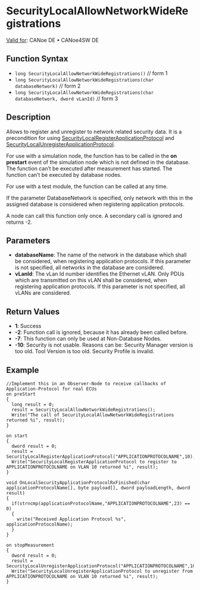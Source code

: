 # SecurityLocalAllowNetworkWideRegistrations

[Valid for](../../../Shared/FeatureAvailability.md):  CANoe DE • CANoe4SW DE

## Function Syntax

- `long SecurityLocalAllowNetworkWideRegistrations()` // form 1
- `long SecurityLocalAllowNetworkWideRegistrations(char databaseNetwork)` // form 2
- `long SecurityLocalAllowNetworkWideRegistrations(char databaseNetwork, dword vLanId)` // form 3

## Description

Allows to register and unregister to network related security data. It is a precondition for using [SecurityLocalRegisterApplicationProtocol](CAPLfunctionSecurityLocalRegisterApplicationProtocol.md) and [SecurityLocalUnregisterApplicationProtocol](CAPLfunctionSecurityLocalUnregisterApplicationProtocol.md).

For use with a simulation node, the function has to be called in the **on prestart** event of the simulation node which is not defined in the database. The function can’t be executed after measurement has started. The function can’t be executed by database nodes.

For use with a test module, the function can be called at any time.

If the parameter DatabaseNetwork is specified, only network with this in the assigned database is considered when registering application protocols.

A node can call this function only once. A secondary call is ignored and returns -2.

## Parameters

- **databaseName**: The name of the network in the database which shall be considered, when registering application protocols. If this parameter is not specified, all networks in the database are considered.
- **vLanId**: The vLan Id number identifies the Ethernet vLAN. Only PDUs which are transmitted on this vLAN shall be considered, when registering application protocols. If this parameter is not specified, all vLANs are considered.

## Return Values

- **1**: Success
- **-2**: Function call is ignored, because it has already been called before.
- **-7**: This function can only be used at Non-Database Nodes.
- **-10**: Security is not usable. Reasons can be: Security Manager version is too old. Tool Version is too old. Security Profile is invalid.

## Example

```plaintext
//Implement this in an Observer-Node to receive callbacks of Application-Protocol for real ECUs
on preStart
{
  long result = 0;
  result = SecurityLocalAllowNetworkWideRegistrations();
  Write("The call of SecurityLocalAllowNetworkWideRegistrations returned %i", result);
}

on start
{
  dword result = 0;
  result = SecurityLocalRegisterApplicationProtocol("APPLICATIONPROTOCOLNAME",10);
  Write("SecurityLocalRegisterApplicationProtocol to register to APPLICATIONPROTOCOLNAME on VLAN 10 returned %i", result);
}

void OnLocalSecurityApplicationProtocolRxFinished(char applicationProtocolName[], byte payload[], dword payloadLength, dword result)
{
  if(strncmp(applicationProtocolName,"APPLICATIONPROTOCOLNAME",23) == 0)
  {
    write("Received Application Protocol %s", applicationProtocolName);
  }
}

on stopMeasurement
{
  dword result = 0;
  result = SecurityLocalUnregisterApplicationProtocol("APPLICATIONPROTOCOLNAME",10);
  Write("SecurityLocalUnregisterApplicationProtocol to unregister from APPLICATIONPROTOCOLNAME on VLAN 10 returned %i", result);
}
```
